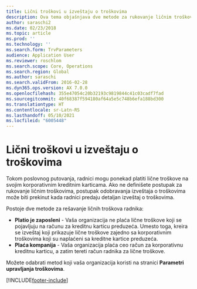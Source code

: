 ```yaml
---
title: Lični troškovi u izveštaju o troškovima
description: Ova tema objašnjava dve metode za rukovanje ličnim troškovima radnika u usluzi Microsoft Dynamics 365 Finance.
author: saraschi2
ms.date: 02/23/2018
ms.topic: article
ms.prod: ''
ms.technology: ''
ms.search.form: TrvParameters
audience: Application User
ms.reviewer: roschlom
ms.search.scope: Core, Operations
ms.search.region: Global
ms.author: saraschi
ms.search.validFrom: 2016-02-28
ms.dyn365.ops.version: AX 7.0.0
ms.openlocfilehash: 355e47054c20b32193c9819844c41c03cadf7fad
ms.sourcegitcommit: 40f68387f594180af64a5e5c748b6efa188bd300
ms.translationtype: HT
ms.contentlocale: sr-Latn-RS
ms.lasthandoff: 05/10/2021
ms.locfileid: "6005448"
---
```

# <a name="personal-expenses-on-an-expense-report"></a>Lični troškovi u izveštaju o troškovima

Tokom poslovnog putovanja, radnici mogu ponekad platiti lične troškove na svojim korporativnim kreditnim karticama. Ako ne definišete postupak za rukovanje ličnim troškovima, postupak odobravanja izveštaja o troškovima može biti prekinut kada radnici predaju detaljan izveštaj o troškovima. 

Postoje dve metode za rešavanje ličnih troškova radnika:

- **Platio je zaposleni** - Vaša organizacija ne plaća lične troškove koji se pojavljuju na računu za kreditnu karticu preduzeća. Umesto toga, kreira se izveštaj koji prikazuje lične troškove zajedno sa korporativnim troškovima koji su naplaćeni sa kreditne kartice preduzeća.
- **Plaća kompanija** - Vaša organizacija plaća ceo račun za korporativnu kreditnu karticu, a zatim tereti račun radnika za lične troškove.

Možete odabrati metod koji vaša organizacija koristi na stranici **Parametri upravljanja troškovima**.


[!INCLUDE[footer-include](../includes/footer-banner.md)]